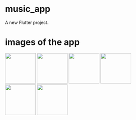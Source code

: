 # music_app

A new Flutter project.
# images of the app
<img src="https://github.com/user-attachments/assets/cbd5b0c7-10bb-48a1-9d7e-5fe53597629a" width="100"/>
<img src="https://github.com/user-attachments/assets/cbfbbae1-3b13-40e2-98e4-c9d2d61a4789" width="100"/>
<img src="https://github.com/user-attachments/assets/604b964f-ad25-4363-9549-e297d24d3a6b" width="100"/>
<img src="https://github.com/user-attachments/assets/cb878433-c889-4ac5-bbe1-7f9904ee772f" width="100"/>
<img src="https://github.com/user-attachments/assets/9e30ce76-9ad9-43ef-b464-dd3e58c9c64f" width="100"/>
<img src="https://github.com/user-attachments/assets/2f52787e-fd7f-4fc5-91fa-0d71e2bbd1dc" width="100"/>

